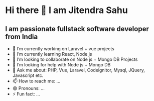 # Hi there 👋 I am Jitendra Sahu


**I am passionate fullstack software developer from India**
- 
- 🔭 I’m currently working on Laravel + vue projects
- 🌱 I’m currently learning React, Node js
- 👯 I’m looking to collaborate on Node js + Mongo DB Projects
- 🤔 I’m looking for help with  Node js + Mongo DB
- 💬 Ask me about: PHP, Vue, Laravel, Codeignitor, Mysql, JQuery, Javascript etc.
- 📫 How to reach me: ...
- 😄 Pronouns: ...
- ⚡ Fun fact: ...


